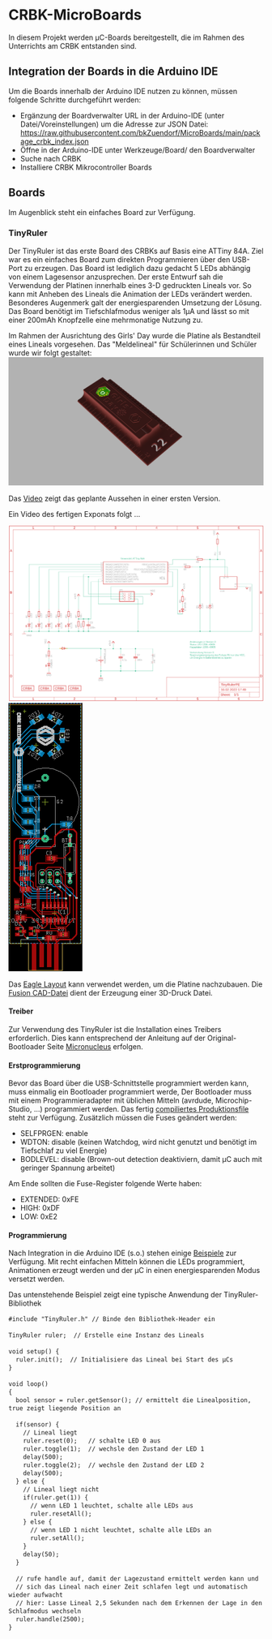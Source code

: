 # CRBK-MicroBoards

In diesem Projekt werden µC-Boards bereitgestellt, die im Rahmen des Unterrichts am CRBK entstanden sind.

## Integration der Boards in die Arduino IDE
Um die Boards innerhalb der Arduino IDE nutzen zu können, müssen folgende Schritte durchgeführt werden:
- Ergänzung der Boardverwalter URL in der Arduino-IDE (unter Datei/Voreinstellungen) um die Adresse zur JSON Datei: https://raw.githubusercontent.com/bkZuendorf/MicroBoards/main/package_crbk_index.json
- Öffne in der Arduino-IDE unter Werkzeuge/Board/ den Boardverwalter
- Suche nach CRBK
- Installiere CRBK Mikrocontroller Boards

## Boards
Im Augenblick steht ein einfaches Board zur Verfügung.

### TinyRuler
Der TinyRuler ist das erste Board des CRBKs auf Basis eine ATTiny 84A. Ziel war es ein einfaches Board zum direkten Programmieren über den USB-Port zu erzeugen. Das Board ist lediglich dazu gedacht 5 LEDs abhängig von einem Lagesensor anzusprechen. Der erste Entwurf sah die Verwendung der Platinen innerhalb eines 3-D gedruckten Lineals vor. So kann mit Anheben des Lineals die Animation der LEDs verändert werden. Besonderes Augenmerk galt der energiesparenden Umsetzung der Lösung.
Das Board benötigt im Tiefschlafmodus weniger als 1µA und lässt so mit einer 200mAh Knopfzelle eine mehrmonatige Nutzung zu. 

Im Rahmen der Ausrichtung des Girls' Day wurde die Platine als Bestandteil eines Lineals vorgesehen. Das "Meldelineal" für Schülerinnen und Schüler wurde wir folgt gestaltet:
![Design für den Girls' Day](https://github.com/bkZuendorf/MicroBoards/blob/main/documentation/TinyRuler/TinyRuler.png)

Das [Video](https://www.abitur-am-berufskolleg.info/wp-content/uploads/2021/11/TinyRuler.mp4) zeigt das geplante Aussehen in einer ersten Version.

Ein Video des fertigen Exponats folgt ...

![Schematic](https://github.com/bkZuendorf/MicroBoards/blob/main/documentation/TinyRuler/PCB-Layout/TinyRuler_schematic.png)
![Board](https://github.com/bkZuendorf/MicroBoards/blob/main/documentation/TinyRuler/PCB-Layout/TinyRuler_board.png)

Das [Eagle Layout](https://github.com/bkZuendorf/MicroBoards/tree/main/documentation/TinyRuler/PCB-Layout) kann verwendet werden, um die Platine nachzubauen.
Die [Fusion CAD-Datei](https://github.com/bkZuendorf/MicroBoards/tree/main/documentation/TinyRuler/Fusion-Design) dient der Erzeugung einer 3D-Druck Datei.

#### Treiber
Zur Verwendung des TinyRuler ist die Installation eines Treibers erforderlich. Dies kann entsprechend der Anleitung auf der Original-Bootloader Seite [Micronucleus](https://github.com/micronucleus/micronucleus/tree/master/windows_driver_installer) erfolgen.

#### Erstprogrammierung
Bevor das Board über die USB-Schnittstelle programmiert werden kann, muss einmalig ein Bootloader programmiert werde,
Der Bootloader muss mit einem Programmieradapter mit üblichen Mitteln (avrdude, Microchip-Studio, ...) programmiert werden. Das fertig [compiliertes Produktionsfile](https://github.com/bkZuendorf/MicroBoards/blob/main/ATTiny84_productionfile.elf) steht zur Verfügung.
Zusätzlich müssen die Fuses geändert werden:
- SELFPRGEN: enable 
- WDTON: disable (keinen Watchdog, wird nicht genutzt und benötigt im Tiefschlaf zu viel Energie)
- BODLEVEL: disable (Brown-out detection deaktiviern, damit µC auch mit geringer Spannung arbeitet)

Am Ende sollten die Fuse-Register folgende Werte haben:
- EXTENDED: 0xFE
- HIGH: 0xDF
- LOW: 0xE2

#### Programmierung
Nach Integration in die Arduino IDE (s.o.) stehen einige [Beispiele](https://github.com/bkZuendorf/MicroBoards/tree/main/CRBK-MicroBoards/libraries/TinyRuler/examples) zur Verfügung. Mit recht einfachen Mitteln können die LEDs programmiert, Animationen erzeugt werden und der µC in einen energiesparenden Modus versetzt werden.

Das untenstehende Beispiel zeigt eine typische Anwendung der TinyRuler-Bibliothek
```
#include "TinyRuler.h" // Binde den Bibliothek-Header ein

TinyRuler ruler;  // Erstelle eine Instanz des Lineals

void setup() {
  ruler.init();  // Initialisiere das Lineal bei Start des µCs 
}

void loop()
{
  bool sensor = ruler.getSensor(); // ermittelt die Linealposition, true zeigt liegende Position an

  if(sensor) {
    // Lineal liegt
    ruler.reset(0);   // schalte LED 0 aus
    ruler.toggle(1);  // wechsle den Zustand der LED 1
    delay(500);
    ruler.toggle(2);  // wechsle den Zustand der LED 2
    delay(500);
  } else {
    // Lineal liegt nicht
    if(ruler.get(1)) {
      // wenn LED 1 leuchtet, schalte alle LEDs aus
      ruler.resetAll();
    } else {
      // wenn LED 1 nicht leuchtet, schalte alle LEDs an
      ruler.setAll();
    }
    delay(50);
  }
    
  // rufe handle auf, damit der Lagezustand ermittelt werden kann und 
  // sich das Lineal nach einer Zeit schlafen legt und automatisch wieder aufwacht
  // hier: Lasse Lineal 2,5 Sekunden nach dem Erkennen der Lage in den Schlafmodus wechseln
  ruler.handle(2500);
}
```
